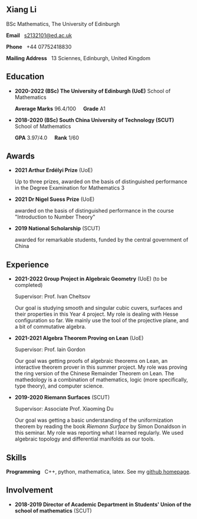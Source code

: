 ## Xiang Li
BSc Mathematics, The University of Edinburgh

**Email** &nbsp; s2132101@ed.ac.uk

**Phone** &nbsp; +44 07752418830

**Mailing Address** &nbsp; 13 Sciennes, Edinburgh, United Kingdom

## Education

* **2020-2022 (BSc) The University of Edinburgh (UoE)** School of Mathematics

  **Average Marks** 96.4/100 &nbsp;&nbsp;&nbsp;  **Grade** A1 

* **2018-2020 (BSc) South China University of Technology (SCUT)** School of Mathematics

  **GPA** 3.97/4.0 &nbsp;&nbsp;&nbsp; **Rank** 1/60

## Awards

* **2021 Arthur Erdélyi Prize** (UoE)

  Up to three prizes, awarded on the basis of distinguished performance in the Degree Examination for Mathematics 3

* **2021 Dr Nigel Suess Prize** (UoE)

  awarded on the basis of distinguished performance in the course "Introduction to Number Theory"
* **2019 National Scholarship** (SCUT)

  awarded for remarkable students, funded by the central government of China

## Experience

* **2021-2022 Group Project in Algebraic Geometry** (UoE) (to be completed)

  Supervisor: Prof. Ivan Cheltsov 
  
  Our goal is studying smooth and singular cubic cuvers, surfaces and their properties in this Year 4 project. My role is dealing with Hesse configuration so far. We mainly use the tool of the projective plane, and a bit of commutative algebra.

* **2021-2021 Algebra Theorem Proving on Lean** (UoE)

  Supervisor: Prof. Iain Gordon

  Our goal was getting proofs of algebraic theorems on Lean, an interactive theorem prover in this summer project. My role was proving the ring version of the Chinese Remainder Theorem on Lean. The mathedology is a combination of mathematics, logic (more specifically, type theory), and computer science.


* **2019-2020 Riemann Surfaces** (SCUT)

  Supervisor: Associate Prof. Xiaoming Du

  Our goal was getting a basic understanding of the uniformization theorem by reading the book *Riemann Surface* by Simon Donaldson in this seminar. My role was reporting what I learned regularly. We used algebraic topology and differential manifolds as our tools.
  
## Skills

**Programming** &nbsp; C++, python, mathematica, latex. See my [github homepage](https://github.com/lambdacdm).

## Involvement

* **2018-2019 Director of Academic Department in Students' Union of the school of mathematics** (SCUT)
  
<!-- ## Research Interest

I'm interested in Algebra. Specifically, I have read the following books in the respective fields:

* *Naive Lie Theory* by John Stillwell (Lie Algebra)

* *Basic Category Theory* by Tom Leinster (Category Theory)

* *Riemann Surface* by Simon Donaldson (Riemann Surface) -->

<!-- ## Welcome to GitHub Pages

You can use the [editor on GitHub](https://github.com/lambdacdm/homepage/edit/main/README.md) to maintain and preview the content for your website in Markdown files.

Whenever you commit to this repository, GitHub Pages will run [Jekyll](https://jekyllrb.com/) to rebuild the pages in your site, from the content in your Markdown files.

### Markdown

Markdown is a lightweight and easy-to-use syntax for styling your writing. It includes conventions for

```markdown
Syntax highlighted code block

# Header 1
## Header 2
### Header 3

- Bulleted
- List

1. Numbered
2. List

**Bold** and _Italic_ and `Code` text

[Link](url) and ![Image](src)
```

For more details see [GitHub Flavored Markdown](https://guides.github.com/features/mastering-markdown/).

### Jekyll Themes

Your Pages site will use the layout and styles from the Jekyll theme you have selected in your [repository settings](https://github.com/lambdacdm/homepage/settings/pages). The name of this theme is saved in the Jekyll `_config.yml` configuration file.

### Support or Contact

Having trouble with Pages? Check out our [documentation](https://docs.github.com/categories/github-pages-basics/) or [contact support](https://support.github.com/contact) and we’ll help you sort it out. -->
